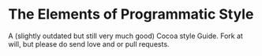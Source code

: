 The Elements of Programmatic Style
==================================

A (slightly outdated but still very much good) Cocoa style Guide. Fork at will, but please do send love and or pull requests.